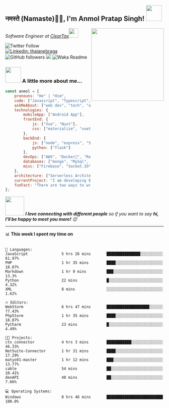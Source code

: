 <h2>नमस्ते (Namaste)🙏🏻, I'm Anmol Pratap Singh! <img src="https://media.giphy.com/media/12oufCB0MyZ1Go/giphy.gif" width="50"></h2>
<img align='right' src="https://media.giphy.com/media/M9gbBd9nbDrOTu1Mqx/giphy.gif" width="230">
<p><em>Software Engineer at <a href="http://www.cleartax.in">ClearTax</a><img src="https://media.giphy.com/media/WUlplcMpOCEmTGBtBW/giphy.gif" width="30"> 
</em></p>

![Twitter Follow](https://img.shields.io/twitter/follow/misteranmol?label=Follow)
[![Linkedin: thaianebraga](https://img.shields.io/badge/-anmol-blue?style=flat-square&logo=Linkedin&logoColor=white&link=https://www.linkedin.com/in/anmol-p-singh/)](https://www.linkedin.com/in/anmol-p-singh/)
![GitHub followers](https://img.shields.io/github/followers/anmol098?label=Follow&style=social)
![](https://visitor-badge.glitch.me/badge?page_id=anmol098.anmol098)
![Waka Readme](https://github.com/anmol098/anmol098/workflows/Waka%20Readme/badge.svg)

### <img src="https://media.giphy.com/media/VgCDAzcKvsR6OM0uWg/giphy.gif" width="50"> A little more about me...  

```javascript
const anmol = {
    pronouns: "He" | "Him",
    code: ["Javascript", "Typescript", "Python", "Java", "php"],
    askMeAbout: ["web dev", "tech", "app dev", "photography"],
    technologies: {
        mobileApp: ["Android App"],
        frontEnd: {
            js: ["Vue", "Nuxt"],
            css: ["materialize", "vuetify", "bootstrap"]
        },
        backEnd: {
            js: ["node", "express", "SuiteScript"],
            python: ["flask"]
        },
        devOps: ["AWS", "Docker🐳", "Route53", "Nginx"],
        databases: ["mongo", "MySql", "sqlite"],
        misc: ["Firebase", "Socket.IO", "selenium", "open-cv", "php", "SuiteApp"]
    },
    architecture: ["Serverless Architecture", "Progressive web applications", "Single page applications"],
    currentProject: "I am developing Extension for NetSuite using SuiteScript2.0",
    funFact: "There are two ways to write error-free programs; only the third one works"
};
```

<img src="https://media.giphy.com/media/LnQjpWaON8nhr21vNW/giphy.gif" width="60"> <em><b>I love connecting with different people</b> so if you want to say <b>hi, I'll be happy to meet you more!</b> 😊</em>

---
📊 **This week I spent my time on**
<!--START_SECTION:waka-->
```⌚︎ Timezone: Asia/Calcutta

💬 Languages: 
JavaScript               5 hrs 26 mins       ███████████████░░░░░░░░░░   61.97% 
PHP                      1 hr 35 mins        ████░░░░░░░░░░░░░░░░░░░░░   18.07% 
Markdown                 1 hr 9 mins         ███░░░░░░░░░░░░░░░░░░░░░░   13.3% 
Python                   22 mins             █░░░░░░░░░░░░░░░░░░░░░░░░   4.32% 
XML                      8 mins              ░░░░░░░░░░░░░░░░░░░░░░░░░   1.62%

🔥 Editors: 
WebStorm                 6 hrs 47 mins       ███████████████████░░░░░░   77.43% 
PhpStorm                 1 hr 35 mins        ████░░░░░░░░░░░░░░░░░░░░░   18.07% 
PyCharm                  23 mins             █░░░░░░░░░░░░░░░░░░░░░░░░   4.49%

🐱‍💻 Projects: 
ctx_connector            4 hrs 3 mins        ███████████░░░░░░░░░░░░░░   46.33% 
NetSuite-Connector       1 hr 31 mins        ████░░░░░░░░░░░░░░░░░░░░░   17.29% 
matyo91-master           1 hr 12 mins        ███░░░░░░░░░░░░░░░░░░░░░░   13.77% 
cable                    54 mins             ██░░░░░░░░░░░░░░░░░░░░░░░   10.41% 
denAPI                   40 mins             ██░░░░░░░░░░░░░░░░░░░░░░░   7.66%

💻 Operating Systems: 
Windows                  8 hrs 46 mins       █████████████████████████   100.0%

```
<!--END_SECTION:waka-->
